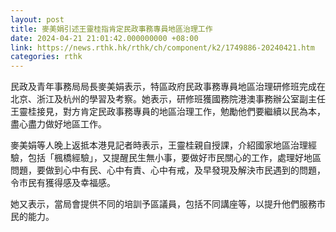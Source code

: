 ```yaml
---
layout: post
title: 麥美娟引述王靈桂指肯定民政事務專員地區治理工作
date: 2024-04-21 21:01:42.000000000 +08:00
link: https://news.rthk.hk/rthk/ch/component/k2/1749886-20240421.htm
categories: rthk
---
```


民政及青年事務局局長麥美娟表示，特區政府民政事務專員地區治理研修班完成在北京、浙江及杭州的學習及考察。她表示，研修班獲國務院港澳事務辦公室副主任王靈桂接見，對方肯定民政事務專員的地區治理工作，勉勵他們要繼續以民為本，盡心盡力做好地區工作。

麥美娟等人晚上返抵本港見記者時表示，王靈桂親自授課，介紹國家地區治理經驗，包括「楓橋經驗」，又提醒民生無小事，要做好市民關心的工作，處理好地區問題，要做到心中有民、心中有責、心中有戒，及早發現及解決市民遇到的問題，令市民有獲得感及幸福感。

她又表示，當局會提供不同的培訓予區議員，包括不同講座等，以提升他們服務市民的能力。
